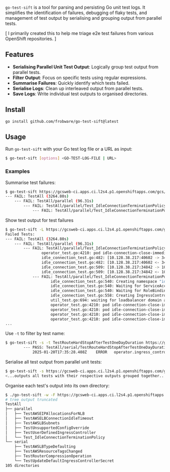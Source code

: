 `go-test-sift` is a tool for parsing and persisting Go unit test logs.
It simplifies the identification of failures, debugging of flaky
tests, and management of test output by serialising and grouping
output from parallel tests.

[ I primarily created this to help me triage e2e test failures from
various OpenShift repositories. ]

## Features

- **Serialising Parallel Unit Test Output**: Logically group test output from parallel tests.
- **Filter Output**: Focus on specific tests using regular expressions.
- **Summarise Failures**: Quickly identify which tests failed.
- **Serialise Logs**: Clean up interleaved output from parallel tests.
- **Save Logs**: Write individual test outputs to organised directories.

## Install

```
go install github.com/frobware/go-test-sift@latest
```

## Usage

Run `go-test-sift` with your Go test log file or a URL as input:

```sh
$ go-test-sift [options] <GO-TEST-LOG-FILE | URL>
```

### Examples

Summarise test failures:

```sh
$ go-test-sift https://gcsweb-ci.apps.ci.l2s4.p1.openshiftapps.com/gcs/test-platform-results/pr-logs/pull/openshift_cluster-ingress-operator/1182/pull-ci-openshift-cluster-ingress-operator-master-e2e-aws-operator-techpreview/1881365030088216576/artifacts/e2e-aws-operator-techpreview/test/build-log.txt
--- FAIL: TestAll (3264.80s)
    --- FAIL: TestAll/parallel (96.31s)
        --- FAIL: TestAll/parallel/Test_IdleConnectionTerminationPolicy (0.00s)
            --- FAIL: TestAll/parallel/Test_IdleConnectionTerminationPolicy/Deferred (192.40s)
```

Show test output for test failures

```sh
$ go-test-sift -L https://gcsweb-ci.apps.ci.l2s4.p1.openshiftapps.com/gcs/test-platform-results/pr-logs/pull/openshift_cluster-ingress-operator/1182/pull-ci-openshift-cluster-ingress-operator-master-e2e-aws-operator-techpreview/1881365030088216576/artifacts/e2e-aws-operator-techpreview/test/build-log.txt
Failed Tests:
--- FAIL: TestAll (3264.80s)
    --- FAIL: TestAll/parallel (96.31s)
        --- FAIL: TestAll/parallel/Test_IdleConnectionTerminationPolicy (0.00s)
                operator_test.go:4210: pod idle-connection-close-immediate-hcm75/web-service-1 not ready
                idle_connection_test.go:482: [10.128.38.217:40602 -> 34.193.221.214:80] Req: URL=http://34.193.221.214, Host=test-idle-connection-close-immediate-hcm75.apps.ci-op-5mv1ytrz-9e7c5.origin-ci-int-aws.dev.rhcloud.com
                idle_connection_test.go:482: [10.128.38.217:40602 <- 34.193.221.214:80] Res: Status=200, Headers=map[Content-Length:[8] Content-Type:[text/plain; charset=utf-8] Date:[Mon, 20 Jan 2025 17:12:20 GMT] Set-Cookie:[1bcef74d604e5258d069e677f7d76762=5d96f964471d7a777df8f4c199e7958e; path=/; HttpOnly] X-Pod-Name:[web-service-2] X-Pod-Namespace:[unknown-namespace]]
                idle_connection_test.go:509: [10.128.38.217:34842 -> 100.28.61.223:80] Req: URL=http://100.28.61.223, Host=test-idle-connection-close-deferred-59n79.apps.ci-op-5mv1ytrz-9e7c5.origin-ci-int-aws.dev.rhcloud.com
                idle_connection_test.go:509: [10.128.38.217:34842 <- 100.28.61.223:80] Res: Status=503, Headers=map[Cache-Control:[private, max-age=0, no-cache, no-store] Content-Type:[text/html] Pragma:[no-cache]]
            --- FAIL: TestAll/parallel/Test_IdleConnectionTerminationPolicy/Deferred (192.40s)
                    idle_connection_test.go:540: Creating namespace "idle-connection-close-deferred-59n79"...
                    idle_connection_test.go:540: Waiting for ServiceAccount idle-connection-close-deferred-59n79/default to be provisioned...
                    idle_connection_test.go:540: Waiting for RoleBinding idle-connection-close-deferred-59n79/system:image-pullers to be created...
                    idle_connection_test.go:558: Creating IngressController openshift-ingress-operator/idle-connection-close-deferred-59n79...
                    util_test.go:694: waiting for loadbalancer domain a3d78b62aed85486aad9419d915f9cbd-2078764696.us-east-1.elb.amazonaws.com to resolve...
                    operator_test.go:4210: pod idle-connection-close-immediate-hcm75/web-service-1 not ready
                    operator_test.go:4210: pod idle-connection-close-immediate-hcm75/web-service-1 not ready
                    operator_test.go:4210: pod idle-connection-close-immediate-hcm75/web-service-2 not ready
                    operator_test.go:4210: pod idle-connection-close-immediate-hcm75/web-service-2 not ready
...
```

Use `-t` to filter by test name:

```sh
$ go-test-sift -s -t TestRouteHardStopAfterTestOneDayDuration https://gcsweb-ci.apps.ci.l2s4.p1.openshiftapps.com/gcs/test-platform-results/pr-logs/pull/openshift_cluster-ingress-operator/1182/pull-ci-openshift-cluster-ingress-operator-master-e2e-aws-operator-techpreview/1881365030088216576/artifacts/e2e-aws-operator-techpreview/test/build-log.txt
        --- PASS: TestAll/serial/TestRouteHardStopAfterTestOneDayDuration (2.10s)
            2025-01-20T17:35:28.408Z	ERROR	operator.ingress_controller	ingress/deployment.go:215	invalid HAProxy time value	{"annotation": "ingress.operator.openshift.io/hard-stop-after", "value": "mañana", "error": "time: invalid duration \"ma\\xc3\\xb1ana\""}
```

Serialise all test output from parallel unit tests:

```sh
$ go-test-sift -s https://gcsweb-ci.apps.ci.l2s4.p1.openshiftapps.com/gcs/test-platform-results/pr-logs/pull/openshift_cluster-ingress-operator/1182/pull-ci-openshift-cluster-ingress-operator-master-e2e-aws-operator-techpreview/1881365030088216576/artifacts/e2e-aws-operator-techpreview/test/build-log.txt
<...outputs all tests with their respective outputs grouped together...>
```

Organise each test's output into its own directory:

```sh
$ ./go-test-sift -w -F https://gcsweb-ci.apps.ci.l2s4.p1.openshiftapps.com/gcs/test-platform-results/pr-logs/pull/openshift_cluster-ingress-operator/1182/pull-ci-openshift-cluster-ingress-operator-master-e2e-aws-operator-techpreview/1881365030088216576/artifacts/e2e-aws-operator-techpreview/test/build-log.txt
# tree output truncated
TestAll
├── parallel
│   ├── TestAWSEIPAllocationsForNLB
│   ├── TestAWSELBConnectionIdleTimeout
│   ├── TestAWSLBSubnets
│   ├── TestUnsupportedConfigOverride
│   ├── TestUserDefinedIngressController
│   └── Test_IdleConnectionTerminationPolicy
└── serial
    ├── TestAWSLBTypeDefaulting
    ├── TestAWSResourceTagsChanged
    ├── TestRouterCompressionOperation
    └── TestUpdateDefaultIngressControllerSecret
105 directories
```

